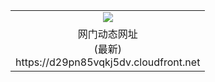 ﻿<table>
  <tr></tr>
  <tr><td colspan=2 align=center><img src="https://d29pn85vqkj5dv.cloudfront.net/Up/oGate.jpg" /></td></tr>
  <tr><td colspan=2 align=center>网门动态网址<br/>(最新)
<br>https://d29pn85vqkj5dv.cloudfront.net
<br/>
    </td>
  </tr>
</table>
